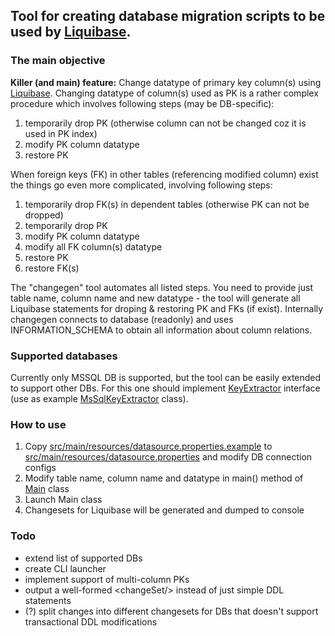 ## Tool for creating database migration scripts to be used by [Liquibase](https://www.liquibase.org/).

### The main objective
**Killer (and main) feature:** Change datatype of primary key column(s) using [Liquibase](https://www.liquibase.org/).
Changing datatype of column(s) used as PK is a rather complex procedure which involves following steps (may be DB-specific):
1. temporarily drop PK (otherwise column can not be changed coz it is used in PK index)
2. modify PK column datatype
3. restore PK

When foreign keys (FK) in other tables (referencing modified column) exist the things go even more complicated, involving
following steps:
1. temporarily drop FK(s) in dependent tables (otherwise PK can not be dropped)
2. temporarily drop PK
3. modify PK column datatype
4. modify all FK column(s) datatype
5. restore PK
6. restore FK(s)

The "changegen" tool automates all listed steps. You need to provide just table name, column name and new datatype -
 the tool will generate all Liquibase statements for droping & restoring PK and FKs (if exist).
Internally changegen connects to database (readonly) and uses INFORMATION_SCHEMA to obtain all information about column relations.

### Supported databases
Currently only MSSQL DB is supported, but the tool can be easily extended to support other DBs. For this one should implement
[KeyExtractor](src/main/java/io/github/sunlaud/changegen/dbinfo/key/KeyExtractor.java) interface
(use as example [MsSqlKeyExtractor](src/main/java/io/github/sunlaud/changegen/dbinfo/key/MsSqlKeyExtractor.java) class).


### How to use
1. Copy [src/main/resources/datasource.properties.example](src/main/resources/datasource.properties.example) to
[src/main/resources/datasource.properties](src/main/resources/datasource.properties) and modify DB connection configs
2. Modify table name, column name and datatype in main() method of [Main](src/main/java/io/github/sunlaud/changegen/Main.java) class
3. Launch Main class
4. Changesets for Liquibase will be generated and dumped to console

### Todo
* extend list of supported DBs
* create CLI launcher
* implement support of multi-column PKs
* output a well-formed &lt;changeSet/&gt; instead of just simple DDL statements
* (?) split changes into different changesets for DBs that doesn't support transactional DDL modifications
